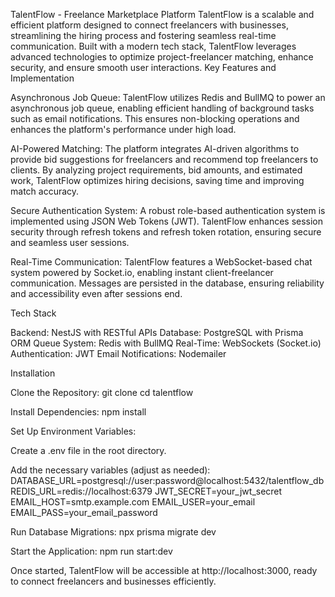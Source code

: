 TalentFlow - Freelance Marketplace Platform
TalentFlow is a scalable and efficient platform designed to connect freelancers with businesses, streamlining the hiring process and fostering seamless real-time communication. Built with a modern tech stack, TalentFlow leverages advanced technologies to optimize project-freelancer matching, enhance security, and ensure smooth user interactions.
Key Features and Implementation

Asynchronous Job Queue: TalentFlow utilizes Redis and BullMQ to power an asynchronous job queue, enabling efficient handling of background tasks such as email notifications. This ensures non-blocking operations and enhances the platform's performance under high load.

AI-Powered Matching: The platform integrates AI-driven algorithms to provide bid suggestions for freelancers and recommend top freelancers to clients. By analyzing project requirements, bid amounts, and estimated work, TalentFlow optimizes hiring decisions, saving time and improving match accuracy.

Secure Authentication System: A robust role-based authentication system is implemented using JSON Web Tokens (JWT). TalentFlow enhances session security through refresh tokens and refresh token rotation, ensuring secure and seamless user sessions.

Real-Time Communication: TalentFlow features a WebSocket-based chat system powered by Socket.io, enabling instant client-freelancer communication. Messages are persisted in the database, ensuring reliability and accessibility even after sessions end.


Tech Stack

Backend: NestJS with RESTful APIs
Database: PostgreSQL with Prisma ORM
Queue System: Redis with BullMQ
Real-Time: WebSockets (Socket.io)
Authentication: JWT
Email Notifications: Nodemailer

Installation

Clone the Repository:
git clone <repository-url>
cd talentflow


Install Dependencies:
npm install


Set Up Environment Variables:

Create a .env file in the root directory.

Add the necessary variables (adjust as needed):
DATABASE_URL=postgresql://user:password@localhost:5432/talentflow_db
REDIS_URL=redis://localhost:6379
JWT_SECRET=your_jwt_secret
EMAIL_HOST=smtp.example.com
EMAIL_USER=your_email
EMAIL_PASS=your_email_password




Run Database Migrations:
npx prisma migrate dev


Start the Application:
npm run start:dev



Once started, TalentFlow will be accessible at http://localhost:3000, ready to connect freelancers and businesses efficiently.
